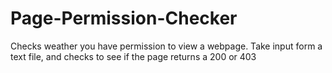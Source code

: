 # Page-Permission-Checker
Checks weather you have permission to view a webpage. Take input form a text file, and checks to see if the page returns a 200 or 403
